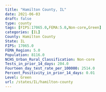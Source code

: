 ```yaml
---
title: "Hamilton County, IL"
date: 2021-06-03
draft: false
type: county
tags: [FIPS:17065.0,FEMA:5.0,Non-core,Green]
categories: [IL]
County: Hamilton County
State: IL
FIPS: 17065.0
FEMA_Region: 5.0
Population: 8116.0
NCHS_Urban_Rural_Classification: Non-core
Tests_in_prior_14_days: 204.0
Fourteen_day_test_rate_per_100000: 2514.0
Percent_Positivity_in_prior_14_days: 0.01
Level: Green
url: /states/IL/hamilton-county
---
```



